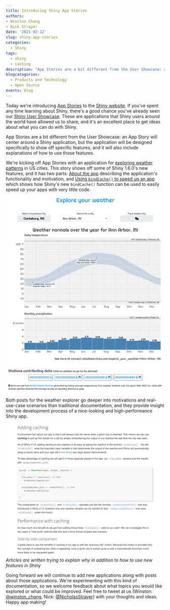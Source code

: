 ```yaml
---
title: Introducing Shiny App Stories
authors: 
- Winston Chang
- Nick Strayer
date: '2021-02-12'
slug: shiny-app-stories
categories:
  - Shiny
tags:
  - shiny
  - caching
description: "App Stories are a bit different from the User Showcase: an App Story will center around a Shiny application, but the application will be designed specifically to show off specific features, and it will also include explanations of how to use those features."
blogcategories:
  - Products and Technology
  - Open Source
events: blog
---
```


Today we're introducing [App Stories](https://shiny.rstudio.com/app-stories/) to the [Shiny website](https://shiny.rstudio.com/). If you've spent any time learning about Shiny, there's a good chance you've already seen our [Shiny User Showcase](https://shiny.rstudio.com/gallery/#user-showcase). These are applications that Shiny users around the world have allowed us to share, and it's an excellent place to get ideas about what you can do with Shiny.

App Stories are a bit different from the User Showcase: an App Story will center around a Shiny application, but the application will be designed specifically to show off specific features, and it will also include explanations of how to use those features.

We're kicking off App Stories with an application for [exploring weather patterns](https://connect.rstudioservices.com/explore_your_weather/) in US cities. This story shows off some of Shiny 1.6.0's new features, and it has two parts: [About the app](https://shiny.rstudio.com/app-stories/weather-lookup-about.html) describing the application's functionality and motivation, and [Using `bindCache()` to speed up an app](https://shiny.rstudio.com/app-stories/weather-lookup-caching.html) which shows how Shiny's new `bindCache()` function can be used to easily speed up your apps with very little code.

<div style = "max-width: 550px; margin: 0 auto;">
<img src = "full_app.png"
     alt = "Screenshot of the weather explorer app"
/>
</div>

Both posts for the weather explorer go deeper into motivations and real-use-case scenarios than traditional documentation, and they provide insight into the development process of a nice-looking and high-performance Shiny app.

<div style = "max-width: 550px; margin: 0 auto;">
<img src = "caching_article_sections.png"
     alt = "Screenshot of sections in caching article"
/>
<em>Articles are written trying to explain why in addition to how to use new features in Shiny</em>
</div>

Going forward we will continue to add new applications along with posts about those applications. We're experimenting with this kind of documentation, so we welcome feedback about what topics you would like explored or what could be improved. Feel free to tweet at us (Winston: [@winston_chang](https://twitter.com/winston_chang), Nick: [@NicholasStrayer](https://twitter.com/NicholasStrayer)) with your thoughts and ideas. Happy app making!
